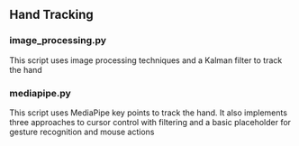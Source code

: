 ## Hand Tracking

### image_processing.py
This script uses image processing techniques and a Kalman filter to track the hand

### mediapipe.py
This script uses MediaPipe key points to track the hand. It also implements three approaches to cursor control with filtering and a basic placeholder for gesture recognition and mouse actions

